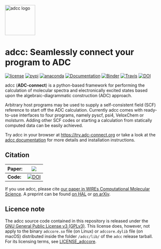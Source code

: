 <img src="https://raw.githubusercontent.com/adc-connect/adcc/master/docs/logo/logo.png" alt="adcc logo" height="100px" />

# adcc: Seamlessly connect your program to ADC
[![license](https://img.shields.io/badge/License-GPL%20v3-blue.svg)](https://github.com/adc-connect/adcc/blob/master/LICENSE)
[![pypi](https://img.shields.io/pypi/v/adcc)](https://pypi.org/project/adcc)
[![anaconda](https://anaconda.org/adcc/adcc/badges/version.svg)](https://anaconda.org/adcc/adcc)
[![Documentation](https://img.shields.io/badge/doc-latest-blue.svg)](https://adc-connect.org)
[![Binder](https://mybinder.org/badge_logo.svg)](https://try.adc-connect.org)
[![Travis](https://travis-ci.com/adc-connect/adcc.svg?branch=master)](https://travis-ci.com/adc-connect/adcc)
[![DOI](https://zenodo.org/badge/215731857.svg)](https://zenodo.org/badge/latestdoi/215731857)

adcc (**ADC-connect**) is a python-based framework for performing
the calculation of molecular spectra and electronically excited states
based upon the algebraic-diagrammatic construction (ADC) approach.

Arbitrary host programs may be used to supply a
self-consistent field (SCF) reference to start off the ADC calculation.
Currently adcc comes with ready-to-use interfaces to four programs,
namely pyscf, psi4, VeloxChem or molsturm. Adding other SCF codes or
starting a calculation from
statically computed data can be easily achieved.

Try adcc in your browser at https://try.adc-connect.org
or take a look at the [adcc documentation](https://adc-connect.org)
for more details and installation instructions.

## Citation

**Paper:** | [![](https://img.shields.io/badge/DOI-10.1002/wcms.1462-blue)](https://doi.org/10.1002/wcms.1462)
-----------| --------------------------------------------------------------------------------------------------------
**Code:**  | [![DOI](https://zenodo.org/badge/215731857.svg)](https://zenodo.org/badge/latestdoi/215731857)

If you use adcc, please cite
[our paper in WIREs Computational Molecular Science](https://doi.org/10.1002/wcms.1462).
A preprint can be found
[on HAL](https://hal.archives-ouvertes.fr/hal-02319517)
or [on arXiv](http://arxiv.org/pdf/1910.07757).

## Licence note
The adcc source code contained in this repository is released
under the [GNU General Public License v3 (GPLv3)](https://github.com/adc-connect/adcc/blob/master/LICENSE).
This license does, however, not apply to the binary
`adccore.so` file (on Linux) or `adccore.dylib` file (on macOS)
distributed inside the folder `/adcc/lib/` of the `adcc` release tarball.
For its licensing terms, see [LICENSE_adccore](https://github.com/adc-connect/adcc/blob/master/LICENSE_adccore).
